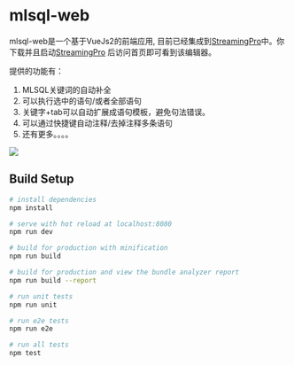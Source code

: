 # mlsql-web

mlsql-web是一个基于VueJs2的前端应用,
目前已经集成到[StreamingPro](https://github.com/allwefantasy/streamingpro)中。你下载并且启动[StreamingPro](https://github.com/allwefantasy/streamingpro)
后访问首页即可看到该编辑器。

提供的功能有：

1. MLSQL关键词的自动补全
2. 可以执行选中的语句/或者全部语句
3. 关键字+tab可以自动扩展成语句模板，避免句法错误。
4. 可以通过快捷键自动注释/去掉注释多条语句
5. 还有更多。。。。


![](https://github.com/allwefantasy/mlsql-web/tree/master/images/WX20180629-105204@2x.png)

## Build Setup

``` bash
# install dependencies
npm install

# serve with hot reload at localhost:8080
npm run dev

# build for production with minification
npm run build

# build for production and view the bundle analyzer report
npm run build --report

# run unit tests
npm run unit

# run e2e tests
npm run e2e

# run all tests
npm test
```
